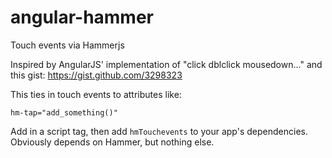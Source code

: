 angular-hammer
==============

Touch events via Hammerjs

Inspired by AngularJS' implementation of "click dblclick mousedown..." and this gist: https://gist.github.com/3298323

This ties in touch events to attributes like:

    hm-tap="add_something()"
 
Add in a script tag, then add `hmTouchevents` to your app's dependencies. Obviously depends on Hammer, but nothing else.
